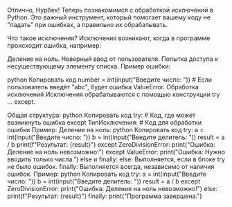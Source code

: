 Отлично, Нурбек! Теперь познакомимся с обработкой исключений в Python. Это важный инструмент, который помогает вашему коду не "падать" при ошибках, а правильно их обрабатывать.

Что такое исключения?
Исключения возникают, когда в программе происходит ошибка, например:

Деление на ноль.
Неверный ввод от пользователя.
Попытка доступа к несуществующему элементу списка.
Пример ошибки:

python
Копировать код
number = int(input("Введите число: "))  # Если пользователь введёт "abc", будет ошибка ValueError.
Обработка исключений
Исключения обрабатываются с помощью конструкции try ... except.

Общая структура:
python
Копировать код
try:
    # Код, где может возникнуть ошибка
except ТипИсключения:
    # Код для обработки ошибки
Пример:
Деление на ноль:
python
Копировать код
try:
    a = int(input("Введите число: "))
    b = int(input("Введите делитель: "))
    result = a / b
    print(f"Результат: {result}")
except ZeroDivisionError:
    print("Ошибка: Деление на ноль невозможно!")
except ValueError:
    print("Ошибка: Нужно вводить только числа.")
else и finally:
else: Выполняется, если в блоке try не было ошибок.
finally: Выполняется всегда, независимо от наличия ошибок.
Пример:
python
Копировать код
try:
    a = int(input("Введите число: "))
    b = int(input("Введите делитель: "))
    result = a / b
except ZeroDivisionError:
    print("Ошибка: Деление на ноль невозможно!")
else:
    print(f"Результат: {result}")
finally:
    print("Программа завершена.")